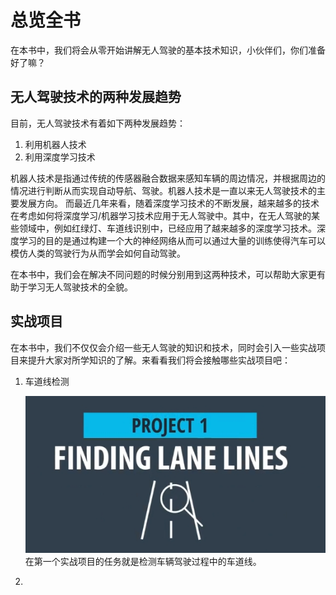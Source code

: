# 总览全书

在本书中，我们将会从零开始讲解无人驾驶的基本技术知识，小伙伴们，你们准备好了嘛？


## 无人驾驶技术的两种发展趋势
目前，无人驾驶技术有着如下两种发展趋势：

1. 利用机器人技术
2. 利用深度学习技术

机器人技术是指通过传统的传感器融合数据来感知车辆的周边情况，并根据周边的情况进行判断从而实现自动导航、驾驶。机器人技术是一直以来无人驾驶技术的主要发展方向。
而最近几年来看，随着深度学习技术的不断发展，越来越多的技术在考虑如何将深度学习/机器学习技术应用于无人驾驶中。其中，在无人驾驶的某些领域中，例如红绿灯、车道线识别中，已经应用了越来越多的深度学习技术。深度学习的目的是通过构建一个大的神经网络从而可以通过大量的训练使得汽车可以模仿人类的驾驶行为从而学会如何自动驾驶。

在本书中，我们会在解决不同问题的时候分别用到这两种技术，可以帮助大家更有助于学习无人驾驶技术的全貌。

## 实战项目
在本书中，我们不仅仅会介绍一些无人驾驶的知识和技术，同时会引入一些实战项目来提升大家对所学知识的了解。来看看我们将会接触哪些实战项目吧：

1. 车道线检测

    ![车道线检测](/assets/1.jpg)
    在第一个实战项目的任务就是检测车辆驾驶过程中的车道线。
2. 




